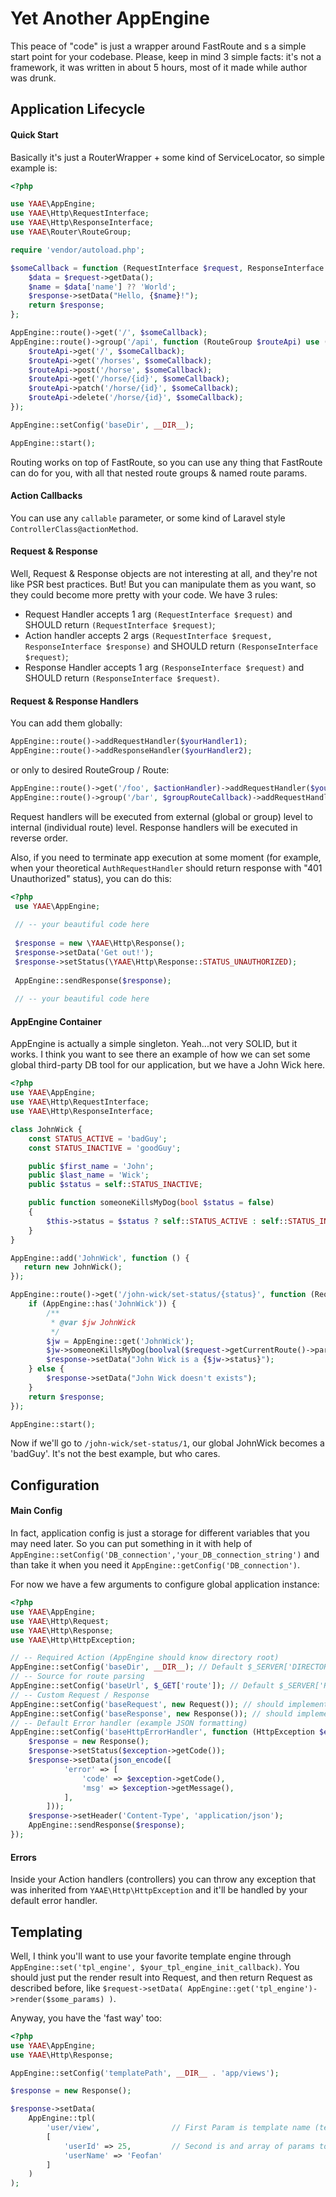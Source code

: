 # Yet Another AppEngine

This peace of "code" is just a wrapper around FastRoute and s a simple start 
 point for your codebase. Please, keep in mind 3 simple facts: it's not a 
 framework, it was written in about 5 hours, most of it made while author 
 was drunk.
 
## Application Lifecycle

#### Quick Start

Basically it's just a RouterWrapper + some kind of ServiceLocator, so simple
 example is:
 
 ```php
 <?php
 
 use YAAE\AppEngine;
 use YAAE\Http\RequestInterface;
 use YAAE\Http\ResponseInterface;
 use YAAE\Router\RouteGroup;
 
 require 'vendor/autoload.php';
 
 $someCallback = function (RequestInterface $request, ResponseInterface $response) {
     $data = $request->getData();
     $name = $data['name'] ?? 'World';
     $response->setData("Hello, {$name}!");
     return $response;
 };
 
 AppEngine::route()->get('/', $someCallback);
 AppEngine::route()->group('/api', function (RouteGroup $routeApi) use ($someCallback) {
     $routeApi->get('/', $someCallback);
     $routeApi->get('/horses', $someCallback);
     $routeApi->post('/horse', $someCallback);
     $routeApi->get('/horse/{id}', $someCallback);
     $routeApi->patch('/horse/{id}', $someCallback);
     $routeApi->delete('/horse/{id}', $someCallback);
 });
 
 AppEngine::setConfig('baseDir', __DIR__); 
 
 AppEngine::start();
 ```
 
 Routing works on top of FastRoute, so you can use any thing that FastRoute can do 
  for you, with all that nested route groups & named route params.
  
#### Action Callbacks

You can use any `callable` parameter, or some kind of Laravel style `ControllerClass@actionMethod`.
  
#### Request & Response 

Well, Request & Response objects are not interesting at all, and they're not like
PSR best practices. But! But you can manipulate them as you want, so they could
become more pretty with your code. We have 3 rules:
* Request Handler accepts 1 arg `(RequestInterface $request)` and SHOULD return
`(RequestInterface $request)`;
* Action handler accepts 2 args `(RequestInterface $request, ResponseInterface $response)` and 
SHOULD return `(ResponseInterface $request)`;
* Response Handler accepts 1 arg `(ResponseInterface $request)` and SHOULD return
 `(ResponseInterface $request)`.
 
 #### Request & Response Handlers
 
 You can add them globally:
 
 ```php
 AppEngine::route()->addRequestHandler($yourHandler1);
 AppEngine::route()->addResponseHandler($yourHandler2);
 ```
 
 or only to desired RouteGroup / Route:
 
 ```php
 AppEngine::route()->get('/foo', $actionHandler)->addRequestHandler($yourHandler);
 AppEngine::route()->group('/bar', $groupRouteCallback)->addRequestHandler($yourHandler);
 ```
 
 Request handlers will be executed from external (global or group) level to internal 
 (individual route) level. Response handlers will be executed in reverse order.
 
 Also, if you need to terminate app execution at some moment (for example, when your 
 theoretical `AuthRequestHandler` should return response with "401 Unauthorized" status),
 you can do this:
 
 ```php
 <?php
  use YAAE\AppEngine;
  
  // -- your beautiful code here
  
  $response = new \YAAE\Http\Response();
  $response->setData('Get out!');
  $response->setStatus(\YAAE\Http\Response::STATUS_UNAUTHORIZED);
    
  AppEngine::sendResponse($response);
  
  // -- your beautiful code here
 ```
 
#### AppEngine Container

AppEngine is actually a simple singleton. Yeah...not very SOLID, but it works. I think you want to see there an 
example of how we can set some global third-party DB tool for our application, but we have a John Wick here.

```php
<?php
use YAAE\AppEngine;
use YAAE\Http\RequestInterface;
use YAAE\Http\ResponseInterface;

class JohnWick {
    const STATUS_ACTIVE = 'badGuy';
    const STATUS_INACTIVE = 'goodGuy';

    public $first_name = 'John';
    public $last_name = 'Wick';
    public $status = self::STATUS_INACTIVE;

    public function someoneKillsMyDog(bool $status = false)
    {
        $this->status = $status ? self::STATUS_ACTIVE : self::STATUS_INACTIVE;
    }
}

AppEngine::add('JohnWick', function () {
   return new JohnWick();
});

AppEngine::route()->get('/john-wick/set-status/{status}', function (RequestInterface $request, ResponseInterface $response) {
    if (AppEngine::has('JohnWick')) {
        /**
         * @var $jw JohnWick
         */
        $jw = AppEngine::get('JohnWick');
        $jw->someoneKillsMyDog(boolval($request->getCurrentRoute()->params['status']));
        $response->setData("John Wick is a {$jw->status}");
    } else {
        $response->setData("John Wick doesn't exists");
    }
    return $response;
});

AppEngine::start();

```

Now if we'll go to `/john-wick/set-status/1`, our global JohnWick becomes a 'badGuy'. It's not the best example, but
who cares.
 
## Configuration
 
#### Main Config

In fact, application config is just a storage for different variables that you may need later. So you can put something
 in it with help of `AppEngine::setConfig('DB_connection','your_DB_connection_string')` and than take it when you need
 it `AppEngine::getConfig('DB_connection')`.

For now we have a few arguments to configure global application instance:

```php
<?php
use YAAE\AppEngine;
use YAAE\Http\Request;
use YAAE\Http\Response;
use YAAE\Http\HttpException;

// -- Required Action (AppEngine should know directory root)
AppEngine::setConfig('baseDir', __DIR__); // Default $_SERVER['DIRECTORY_ROOT']
// -- Source for route parsing
AppEngine::setConfig('baseUrl', $_GET['route']); // Default $_SERVER['REQUEST_URI'] without $_GET params
// -- Custom Request / Response
AppEngine::setConfig('baseRequest', new Request()); // should implement YAAE\Http\RequestInterface
AppEngine::setConfig('baseResponse', new Response()); // should implement YAAE\Http\ResponseInterface
// -- Default Error handler (example JSON formatting)
AppEngine::setConfig('baseHttpErrorHandler', function (HttpException $exception) {
    $response = new Response();
    $response->setStatus($exception->getCode());
    $response->setData(json_encode([
            'error' => [
                'code' => $exception->getCode(),
                'msg' => $exception->getMessage(),
            ],
        ]));
    $response->setHeader('Content-Type', 'application/json');
    AppEngine::sendResponse($response);
});
```

#### Errors

Inside your Action handlers (controllers) you can throw any exception that was inherited from `YAAE\Http\HttpException` 
and it'll be handled by your default error handler.

## Templating

Well, I think you'll want to use your favorite template engine through 
`AppEngine::set('tpl_engine', $your_tpl_engine_init_callback)`.
You should just put the render result into Request, and then return Request as described before, 
like `$request->setData( AppEngine::get('tpl_engine')->render($some_params) )`.

Anyway, you have the 'fast way' too:

```php
<?php
use YAAE\AppEngine;
use YAAE\Http\Response;

AppEngine::setConfig('templatePath', __DIR__ . 'app/views');

$response = new Response();

$response->setData(
    AppEngine::tpl(
        'user/view',                // First Param is template name (templatePath & '.php' ext will be added)
        [
            'userId' => 25,         // Second is and array of params to put into the template file
            'userName' => 'Feofan'
        ]
    )
);

```